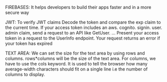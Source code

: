 FIREBASES:
It helps developers to build their apps faster and in a more secure way

JWT:
To verify JWT claims
Decode the token and compare the exp claim to the current time.
If your access token includes an aws. cognito. signin. user. admin claim, send a request to an API like GetUser. ...
Present your access token in a request to the UserInfo endpoint. Your request returns an error if your token has expired

TEXT AREA:
We can set the size for the text area by using rows and columns. rows*columns will be the size of the text area. For columns, we have to use the cols keyword. It is used to tell the browser how many average-width characters should fit on a single line i.e the number of columns to display.